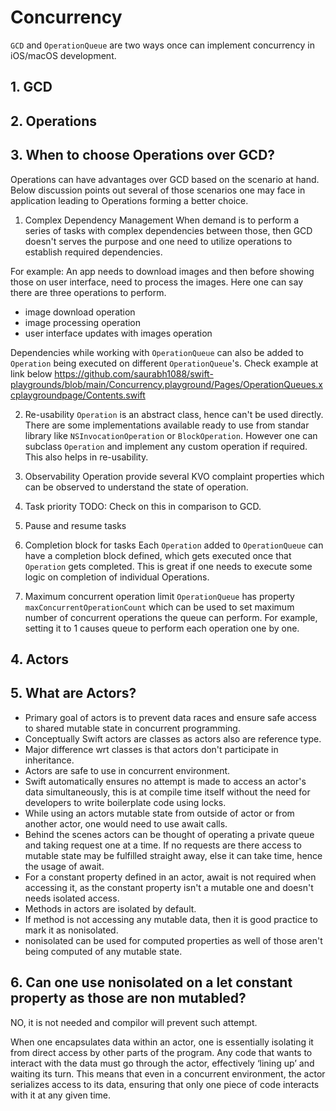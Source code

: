 # Concurrency

`GCD` and `OperationQueue` are two ways once can implement concurrency in iOS/macOS development.

## 1. GCD

## 2. Operations


## 3. When to choose Operations over GCD?
Operations can have advantages over GCD based on the scenario at hand. Below discussion points out several of those
scenarios one may face in application leading to Operations forming a better choice.

1. Complex Dependency Management
When demand is to perform a series of tasks with complex dependencies between those, then GCD doesn't serves the purpose
and one need to utilize operations to establish required dependencies.

For example:
An app needs to download images and then before showing those on user interface, need to process the images. Here one can
say there are three operations to perform.
- image download operation
- image processing operation
- user interface updates with images operation

Dependencies while working with `OperationQueue` can also be added to `Operation` being executed on different `OperationQueue`'s. Check example at link below
https://github.com/saurabh1088/swift-playgrounds/blob/main/Concurrency.playground/Pages/OperationQueues.xcplaygroundpage/Contents.swift


2. Re-usability
`Operation` is an abstract class, hence can't be used directly. There are some implementations available ready to use from
standar library like `NSInvocationOperation` or `BlockOperation`. However one can subclass `Operation` and implement any
custom operation if required. This also helps in re-usability.


3. Observability
Operation provide several KVO complaint properties which can be observed to understand the state of operation.


4. Task priority
TODO: Check on this in comparison to GCD.


5. Pause and resume tasks


6. Completion block for tasks
Each `Operation` added to `OperationQueue` can have a completion block defined, which gets executed once that `Operation` gets
completed. This is great if one needs to execute some logic on completion of individual Operations.


8. Maximum concurrent operation limit
`OperationQueue` has property `maxConcurrentOperationCount` which can be used to set maximum number of concurrent operations
the queue can perform. For example, setting it to 1 causes queue to perform each operation one by one.


## 4. Actors

## 5. What are Actors?
- Primary goal of actors is to prevent data races and ensure safe access to shared mutable state in concurrent programming.
- Conceptually Swift actors are classes as actors also are reference type.
- Major difference wrt classes is that actors don't participate in inheritance.
- Actors are safe to use in concurrent environment.
- Swift automatically ensures no attempt is made to access an actor's data simultaneously, this is at compile time itself
without the need for developers to write boilerplate code using locks.
- While using an actors mutable state from outside of actor or from another actor, one would need to use await calls.
- Behind the scenes actors can be thought of operating a private queue and taking request one at a time. If no requests are
there access to mutable state may be fulfilled straight away, else it can take time, hence the usage of await.
- For a constant property defined in an actor, await is not required when accessing it, as the constant property isn't
a mutable one and doesn't needs isolated access.
- Methods in actors are isolated by default.
- If method is not accessing any mutable data, then it is good practice to mark it as nonisolated.
- nonisolated can be used for computed properties as well of those aren't being computed of any mutable state.

## 6. Can one use nonisolated on a let constant property as those are non mutabled?
NO, it is not needed and compilor will prevent such attempt.

When one encapsulates data within an actor, one is essentially isolating it from direct access by other parts of the
program. Any code that wants to interact with the data must go through the actor, effectively ‘lining up’ and waiting
its turn. This means that even in a concurrent environment, the actor serializes access to its data, ensuring that only
one piece of code interacts with it at any given time.

